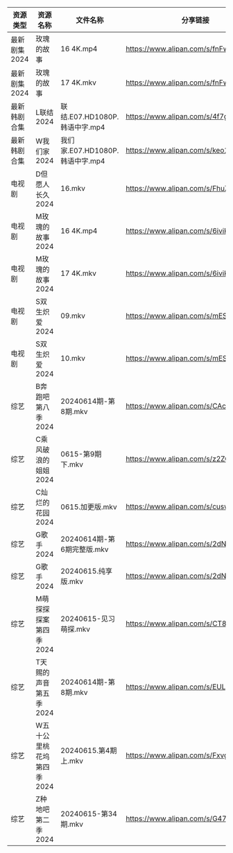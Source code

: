 | 资源类型     | 资源名称            | 文件名称                     | 分享链接                                 | 更新时间                |
| -------- | --------------- | ------------------------ | ------------------------------------ | ------------------- |
| 最新剧集2024 | 玫瑰的故事           | 16 4K.mp4                | https://www.alipan.com/s/fnFwjLQJnWZ | 2024-06-15 00:09:28 |
| 最新剧集2024 | 玫瑰的故事           | 17 4K.mkv                | https://www.alipan.com/s/fnFwjLQJnWZ | 2024-06-15 00:09:28 |
| 最新韩剧合集   | L联结2024         | 联结.E07.HD1080P.韩语中字.mp4  | https://www.alipan.com/s/4f7g9UiAEUn | 2024-06-15 00:08:50 |
| 最新韩剧合集   | W我们家2024        | 我们家.E07.HD1080P.韩语中字.mp4 | https://www.alipan.com/s/keo1YwSJiuD | 2024-06-15 00:09:06 |
| 电视剧      | D但愿人长久2024      | 16.mkv                   | https://www.alipan.com/s/FhuZUhrsRyc | 2024-06-15 00:05:22 |
| 电视剧      | M玫瑰的故事2024      | 16 4K.mp4                | https://www.alipan.com/s/6iviKZ6AX5y | 2024-06-15 00:05:54 |
| 电视剧      | M玫瑰的故事2024      | 17 4K.mkv                | https://www.alipan.com/s/6iviKZ6AX5y | 2024-06-15 00:05:54 |
| 电视剧      | S双生炽爱2024       | 09.mkv                   | https://www.alipan.com/s/mESkNTumXRE | 2024-06-15 10:20:10 |
| 电视剧      | S双生炽爱2024       | 10.mkv                   | https://www.alipan.com/s/mESkNTumXRE | 2024-06-15 10:20:10 |
| 综艺       | B奔跑吧第八季2024     | 20240614期-第8期.mkv        | https://www.alipan.com/s/CAcGkk8vZXT | 2024-06-15 00:06:45 |
| 综艺       | C乘风破浪的姐姐2024    | 0615-第9期下.mkv            | https://www.alipan.com/s/z2ZQFhKX5nR | 2024-06-15 14:07:09 |
| 综艺       | C灿烂的花园2024      | 0615.加更版.mkv             | https://www.alipan.com/s/cusw5oJaLFV | 2024-06-15 14:07:14 |
| 综艺       | G歌手2024         | 20240614期-第6期完整版.mkv     | https://www.alipan.com/s/2dNKCR1mK3D | 2024-06-15 00:07:02 |
| 综艺       | G歌手2024         | 20240615.纯享版.mkv         | https://www.alipan.com/s/2dNKCR1mK3D | 2024-06-15 14:07:17 |
| 综艺       | M萌探探探案第四季2024   | 20240615-见习萌探.mkv        | https://www.alipan.com/s/CT8S7QehFWz | 2024-06-15 14:07:50 |
| 综艺       | T天赐的声音第五季2024   | 20240614期-第8期.mkv        | https://www.alipan.com/s/EULgZTroyjo | 2024-06-15 12:08:13 |
| 综艺       | W五十公里桃花坞第四季2024 | 20240615.第4期上.mkv        | https://www.alipan.com/s/FxvgZFoirza | 2024-06-15 14:08:20 |
| 综艺       | Z种地吧第二季2024     | 20240615-第34期.mkv        | https://www.alipan.com/s/G47r6Pn4GFV | 2024-06-15 14:08:33 |
